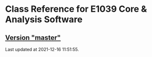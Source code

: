 # Class Reference for E1039 Core & Analysis Software
## [Version "master"](master/)
Last updated at 2021-12-16 11:51:55.
